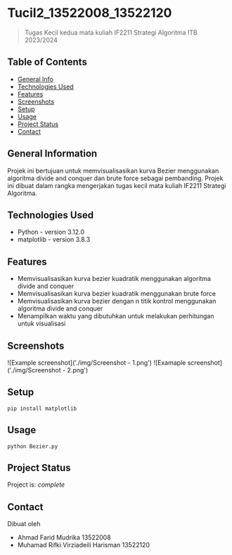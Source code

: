# Tucil2_13522008_13522120
> Tugas Kecil kedua mata kuliah IF2211 Strategi Algoritma ITB 2023/2024

## Table of Contents
* [General Info](#general-information)
* [Technologies Used](#technologies-used)
* [Features](#features)
* [Screenshots](#screenshots)
* [Setup](#setup)
* [Usage](#usage)
* [Project Status](#project-status)
* [Contact](#contact)
<!-- * [License](#license) -->


## General Information
Projek ini bertujuan untuk memvisualisasikan kurva Bezier menggunakan algoritma divide and conquer dan brute force sebagai pembanding. Projek ini dibuat dalam rangka mengerjakan tugas kecil mata kuliah IF2211 Strategi Algoritma.


## Technologies Used
- Python - version 3.12.0
- matplotlib - version 3.8.3


## Features
- Memvisualisasikan kurva bezier kuadratik menggunakan algoritma divide and conquer
- Memvisualisasikan kurva bezier kuadratik menggunakan brute force
- Memvisualisasikan kurva bezier dengan n titik kontrol menggunakan algoritma divide and conquer
- Menampilkan waktu yang dibutuhkan untuk melakukan perhitungan untuk visualisasi


## Screenshots
![Example screenshot]('./img/Screenshot - 1.png')
![Examaple screenshot]('./img/Screenshot - 2.png')
<!-- If you have screenshots you'd like to share, include them here. -->


## Setup
`pip install matplotlib`


## Usage
`python Bezier.py`


## Project Status
Project is: _complete_





## Contact
Dibuat oleh
- Ahmad Farid Mudrika 13522008
- Muhamad Rifki Virziadeili Harisman 13522120


<!-- Optional -->
<!-- ## License -->
<!-- This project is open source and available under the [... License](). -->

<!-- You don't have to include all sections - just the one's relevant to your project -->
